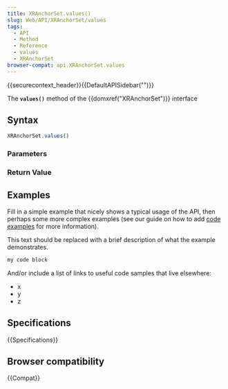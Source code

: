 ```yaml
---
title: XRAnchorSet.values()
slug: Web/API/XRAnchorSet/values
tags:
  - API
  - Method
  - Reference
  - values
  - XRAnchorSet
browser-compat: api.XRAnchorSet.values
---
```

{{securecontext_header}}{{DefaultAPISidebar("")}}

The **`values()`** method of the {{domxref("XRAnchorSet")}} interface 

## Syntax

```js
XRAnchorSet.values()
```

### Parameters



### Return Value



## Examples

Fill in a simple example that nicely shows a typical usage of the API, then perhaps some more complex examples (see our guide on how to add [code examples](/en-US/docs/MDN/Contribute/Structures/Code_examples) for more information).

This text should be replaced with a brief description of what the example demonstrates.

```js
my code block
```

And/or include a list of links to useful code samples that live elsewhere:

*   x
*   y
*   z

## Specifications

{{Specifications}}

## Browser compatibility

{{Compat}}

